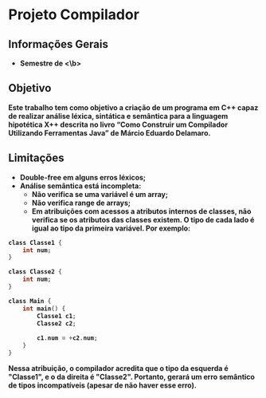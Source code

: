 # Projeto Compilador

## Informações Gerais
* <b>Semestre de <\b>

## Objetivo

Este trabalho tem como objetivo a criação de um programa em C++ capaz de realizar análise léxica, sintática e semântica para a linguagem hipotética X++ descrita no livro “Como Construir um Compilador Utilizando Ferramentas Java” de Márcio Eduardo Delamaro.

## Limitações
* Double-free em alguns erros léxicos;
* Análise semântica está incompleta:
	- Não verifica se uma variável é um array;
	- Não verifica range de arrays;
	- Em atribuições com acessos a atributos internos de classes, não verifica se os atributos das classes existem. O tipo de cada lado é igual ao tipo da primeira variável. Por exemplo:

~~~c
class Classe1 {
    int num;
}

class Classe2 {
    int num;
}

class Main {
    int main() {
        Classe1 c1;
        Classe2 c2;
		
        c1.num = +c2.num;
    }
}
~~~

Nessa atribuição, o compilador acredita que o tipo da esquerda é "Classe1", e o da direita é "Classe2". Portanto, gerará um erro semântico de tipos incompatíveis (apesar de não haver esse erro).
